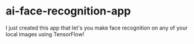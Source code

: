 # ai-face-recognition-app
I just created this app that let's you make face recognition on any of your local images using TensorFlow! 
